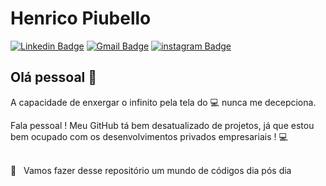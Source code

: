 # Henrico Piubello 

[![Linkedin Badge](	https://img.shields.io/badge/LinkedIn-0077B5?style=for-the-badge&logo=linkedin&logoColor=white&link=https://www.linkedin.com/in/henricop/)](https://www.linkedin.com/in/henricop/)
[![Gmail Badge](https://img.shields.io/badge/Gmail-D14836?style=for-the-badge&logo=gmail&logoColor=white&link=mailto:hpiubello@gmail.com)](mailto:hpiubello@gmail.com)
[![instagram Badge](https://img.shields.io/badge/Instagram-E4405F?style=for-the-badge&logo=instagram&logoColor=white&link=https://www.instagram.com/dev.henrico/)](
=https://www.instagram.com/dev.henrico/)
## Olá pessoal 👋
A capacidade de enxergar o infinito pela tela do :computer: nunca me decepciona.

Fala pessoal ! Meu GitHub tá bem desatualizado de projetos, já que estou bem ocupado com os desenvolvimentos privados empresariais ! :computer:

<br/> 🚀 &nbsp; Vamos fazer desse repositório um mundo de códigos dia pós dia
